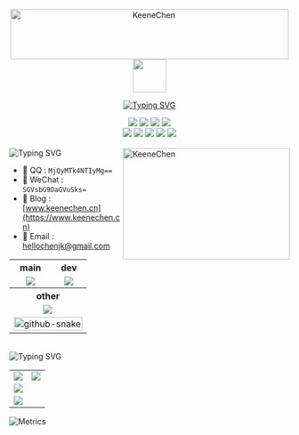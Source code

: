<!-- 主页配置参考 https://github.com/MoYuanJun/MoYuanJun -->

<!-- 标题 + 个人描述 -->
<div align="center">
  <a href="https://www.keenechen.cn"><img src="https://cdn.jsdelivr.net/gh/Keene-Chen/Keene-Chen/assets/KeeneChen.svg" width = "500" height = "90" alt="KeeneChen" align="center"/><a/><img src="https://cdn.jsdelivr.net/gh/MaleWeb/picture/images/techblog/hi.gif" width="60">

<a href="https://www.keenechen.cn"><img src="https://readme-typing-svg.demolab.com?font=JetBrains+Mono&weight=500&size=20&duration=2500&pause=800&color=B55756&center=true&vCenter=true&width=550&height=30&lines=%E7%BA%B8%E4%B8%8A%E5%BE%97%E6%9D%A5%E7%BB%88%E8%A7%89%E6%B5%85%2C%E7%BB%9D%E7%9F%A5%E6%AD%A4%E4%BA%8B%E8%A6%81%E8%BA%AC%E8%A1%8C%E3%80%82;learning+the+Internet+of+Things%2C;a+technology+enthusiast%2C;and+I+enjoy+listening+to+Taylor+Swift's+songs." alt="Typing SVG" /></a>

</div>

<!--
  技术栈标签, 小标签来自: https://shields.io/
  1. shields 链接格式: https://img.shields.io/badge/-{标签文本}-{标签背景色}?style={标签类型}&logo={标签前面 Logo}&logoColor={Logo 颜色}
  2. shields 可选 Logo 列表参考: https://github.com/simple-icons/simple-icons/blob/develop/slugs.md
  3. 在线 Logo 以及品牌色: https://simpleicons.org/zh-CN/
-->
<div align="center">
  <!-- <img src="https://img.shields.io/badge/-Kernel-FCC624?logo=linux&logoColor=fff"> -->
  <img src="https://img.shields.io/badge/-Rocky_Linux-10b981?logo=rockylinux&logoColor=fff">
  <img src="https://img.shields.io/badge/-Red_Hat-EE0000?logo=redhat&logoColor=fff">
  <img src="https://img.shields.io/badge/-Ubuntu-E95420?logo=ubuntu&logoColor=fff">
  <img src="https://img.shields.io/badge/Android-3DDC84?logo=android&logoColor=white">
</div>
<div align="center">
  <img src="https://img.shields.io/badge/-STM-03234B?logo=stmicroelectronics&logoColor=fff">
  <img src="https://img.shields.io/badge/-NXP-ffb600?logo=nxp&logoColor=fff">
  <img src="https://img.shields.io/badge/-Espressif-E7352C?logo=espressif&logoColor=fff">
  <img src="https://img.shields.io/badge/-Rockchip-043f8e?logo=arm&logoColor=fff">
  <img src="https://img.shields.io/badge/-Qualcomm-3253DC?logo=qualcomm&logoColor=fff">
  <!-- <img src="https://img.shields.io/badge/-Arm-008fbe?logo=arm&logoColor=fff">
  <img src="https://img.shields.io/badge/-Samsung-10238c?logo=samsung&logoColor=fff">
  <img src="https://img.shields.io/badge/-Huawei-FF0000?logo=huawei&logoColor=fff">
  <img src="https://img.shields.io/badge/-Intel-0071C5?logo=intel&logoColor=fff">
  <img src="https://img.shields.io/badge/-Allwinner-0c6bcd?logo=arm&logoColor=fff"> -->
</div>
<br />

<picture>
  <source media="(prefers-color-scheme: dark)" srcset="https://cdn.jsdelivr.net/gh/Keene-Chen/Keene-Chen/assets/contact.svg"/>
  <source media="(prefers-color-scheme: light)" srcset="https://cdn.jsdelivr.net/gh/Keene-Chen/Keene-Chen/assets/contact1.svg"/>
  <img src="https://cdn.jsdelivr.net/gh/Keene-Chen/Keene-Chen/assets/assets/contact1.svg" width = "300" height = "200" alt="KeeneChen" align="right"/>
</picture>

<!-- 个人信息 -->
<img src="https://readme-typing-svg.demolab.com?font=JetBrains+Mono&weight=600&size=25&duration=3000&pause=1000&color=B55756&repeat=false&width=108&height=38&lines=%23%3E+load" alt="Typing SVG" />
<!-- <img src="https://img.shields.io/badge/QQ-EB1923?style=for-the-badge&logo=tencentqq&logoColor=white" width = "60"/> `MjQyMTk4NTIyMg==`
<img src="https://img.shields.io/badge/WeChat-07C160?style=for-the-badge&logo=wechat&logoColor=white"/> `SGVsbG9DaGVuSks=`
<img src="https://img.shields.io/badge/Gmail-D14836?style=for-the-badge&logo=gmail&logoColor=white"/> [hellochenjk@gmail.com](https://mail.google.com)
<img src="https://img.shields.io/badge/Blog-FF5722?style=for-the-badge&logo=blogger&logoColor=white"/>
[www.keenechen.cn](https://www.keenechen.cn) -->

- 🐧 QQ : `MjQyMTk4NTIyMg==`
- 💬 WeChat : `SGVsbG9DaGVuSks=`
- 🦄 Blog : [www.keenechen.cn](https://www.keenechen.cn)
- 📧 Email : [hellochenjk@gmail.com](https://mail.google.com)

<!-- skill-icons -->
<table>
  <tr>
    <th>
      <div align="center">main</div>
    </th>
    <th><div align="center">dev</div></th>
  </tr>
  <tr>
    <td>
      <div align="center">
        <img src="https://skillicons.dev/icons?i=c,cpp,rust,py" />
      </div>
    </td>
    <td>
      <div align="center">
        <img src="https://skillicons.dev/icons?i=js,ts,nodejs,vue" />
      </div>
    </td>
  </tr>
  <tr>
    <th colspan="2"><div align="center">other</div></th>
  </tr>
  <tr>
    <td colspan="2">
      <div align="center">
        <img
          src="https://skillicons.dev/icons?i=qt,linux,nginx,cmake,mysql,postgres,mongodb,sqlite,vim,git,vscode,grafana,blender,ai,ps,pr&perline=8" />
      </div>
    </td>
  </tr>
  <tr>
    <td colspan="2">
      <!-- 贪吃蛇 - 图片有 actions/Generate Snake 定时生成 -->
      <picture>
        <source
          media="(prefers-color-scheme: dark)"
          srcset="./assets/github-snake-dark.svg" />
        <source
          media="(prefers-color-scheme: light)"
          srcset="./assets/github-snake.svg" />
        <img
          width="100%"
          alt="github-snake"
          src="https://cdn.jsdelivr.net/gh/Keene-Chen/Keene-Chen/assets/github-snake.svg" />
      </picture>
    </td>
  </tr>
</table>

<br/>

<!-- GitHub 状态 -->
<div align="left">
  <img src="https://readme-typing-svg.demolab.com?font=JetBrains+Mono&weight=600&size=25&duration=3000&pause=1000&color=B55756&repeat=false&width=105&height=38&lines=%23%3E+boot" alt="Typing SVG" />
</div>
<table>
  <tr>
    <td>
      <img
        src="https://github-readme-stats.vercel.app/api?username=Keene-Chen&hide_title=true&show_icons=true&line_height=20&count_private=true&bg_color=circle,ee3a88,b96dbd,859df0&text_color=fafebe&title_color=EDF7D2&icon_color=EDF7D2&hide_border=true&locale=cn" />
    </td>
    <td>
      <img
        src="https://github-readme-stats.vercel.app/api/top-langs/?username=Keene-Chen&layout=compact&text_color=fafebe&bg_color=circle,859df0,b96dbd,ee3a88&hide_border=true&hide_title=true&card_width=50%&locale=cn" />
    </td>
  </tr>
  <tr>
    <td colspan="2">
      <img
        src="https://github-readme-activity-graph.vercel.app/graph?username=Keene-Chen&theme=tokyo-night&hide_border=true&radius=5&area=true" />
    </td>
  </tr>
  <tr>
    <td colspan="2">
      <!-- profile-3d-contrib 3D贡献图-->
      <img src="https://cdn.jsdelivr.net/gh/Keene-Chen/Keene-Chen/profile-3d-contrib/profile-night-rainbow.svg" />
    </td>
  </tr>
</table>

![Metrics](https://metrics.lecoq.io/Keene-Chen?template=classic&isocalendar=1&languages=1&lines=1&stars=1&habits=1&followup=1&base=header%2C%20activity%2C%20community%2C%20repositories%2C%20metadata&base.indepth=false&base.hireable=false&base.skip=false&isocalendar=false&isocalendar.duration=half-year&languages=false&languages.limit=8&languages.threshold=0%25&languages.other=false&languages.colors=github&languages.sections=most-used&languages.indepth=false&languages.analysis.timeout=15&languages.analysis.timeout.repositories=7.5&languages.categories=markup%2C%20programming&languages.recent.categories=markup%2C%20programming&languages.recent.load=300&languages.recent.days=14&lines=false&lines.sections=base&lines.repositories.limit=4&lines.history.limit=1&stars=false&stars.limit=4&habits=false&habits.from=200&habits.days=14&habits.facts=true&habits.charts=false&habits.charts.type=classic&habits.trim=false&habits.languages.limit=8&habits.languages.threshold=0%25&followup=false&followup.sections=repositories&followup.indepth=false&followup.archived=true&config.timezone=Asia%2FShanghai)